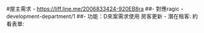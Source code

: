 #屋主需求 - https://liff.line.me/2006833424-920EB8ra
##- 對應ragic - development-department/1
  ##- 功能：D來案需求使用
房客更新 - 
潛在租客:
約看表單:
